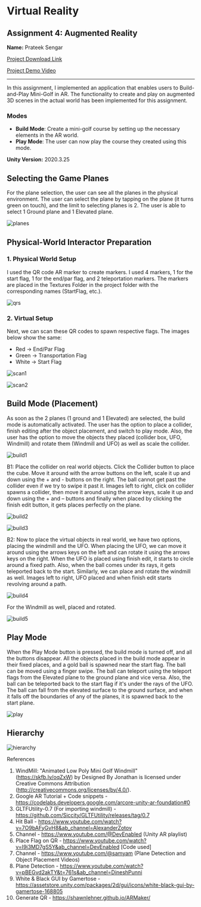 # Virtual Reality
## Assignment 4: Augmented Reality

**Name:** Prateek Sengar

[Project Download Link](https://drive.google.com/file/d/1Mj7FNYAXP-coHsQA0vwILUPIFIo7bdef/view?usp=sharing) 

[Project Demo Video](https://youtu.be/Wx5hniU_-eA) 

---

In this assignment, I implemented an application that enables users to Build-and-Play Mini-Golf in AR. The functionality to create and play on augmented 3D scenes in the actual world has been implemented for this assignment.

### Modes
- **Build Mode**: Create a mini-golf course by setting up the necessary elements in the AR world.
- **Play Mode**: The user can now play the course they created using this mode.

**Unity Version:** 2020.3.25

## Selecting the Game Planes
For the plane selection, the user can see all the planes in the physical environment. The user can select the plane by tapping on the plane (it turns green on touch), and the limit to selecting planes is 2. The user is able to select 1 Ground plane and 1 Elevated plane.

![planes](screenshots/ss1.png)

## Physical-World Interactor Preparation
### 1. Physical World Setup
I used the QR code AR marker to create markers. I used 4 markers, 1 for the start flag, 1 for the end/par flag, and 2 teleportation markers. The markers are placed in the Textures Folder in the project folder with the corresponding names (StartFlag, etc.).

![qrs](screenshots/ss2.png)

### 2. Virtual Setup
Next, we can scan these QR codes to spawn respective flags. The images below show the same:
- Red -> End/Par Flag
- Green -> Transportation Flag
- White -> Start Flag

![scan1](screenshots/ss3.png)

![scan2](screenshots/ss4.png)

## Build Mode (Placement)
As soon as the 2 planes (1 ground and 1 Elevated) are selected, the build mode is automatically activated. The user has the option to place a collider, finish editing after the object placement, and switch to play mode. Also, the user has the option to move the objects they placed (collider box, UFO, Windmill) and rotate them (Windmill and UFO) as well as scale the collider.

![build1](screenshots/ss5.png)

B1: Place the collider on real world objects. Click the Collider button to place the cube. Move it around with the arrow buttons on the left, scale it up and down using the + and - buttons on the right. The ball cannot get past the collider even if we try to swipe it past it. Images left to right, click on collider spawns a collider, then move it around using the arrow keys, scale it up and down using the + and – buttons and finally when placed by clicking the finish edit button, it gets places perfectly on the plane.

![build2](screenshots/ss6.png)

![build3](screenshots/ss7.png)

B2: Now to place the virtual objects in real world, we have two options, placing the windmill and the UFO. When placing the UFO, we can move it around using the arrows keys on the left and can rotate it using the arrows keys on the right. When the UFO is placed using finish edit, it starts to circle around a fixed path. Also, when the ball comes under its rays, it gets teleported back to the start. Similarly, we can place and rotate the windmill as well. Images left to right, UFO placed and when finish edit starts revolving around a path.

![build4](screenshots/ss8.png)

For the Windmill as well, placed and rotated. 

![build5](screenshots/ss9.png)

## Play Mode
When the Play Mode button is pressed, the build mode is turned off, and all the buttons disappear. All the objects placed in the build mode appear in their fixed places, and a gold ball is spawned near the start flag. The ball can be moved using a finger swipe. The ball can teleport using the teleport flags from the Elevated plane to the ground plane and vice versa. Also, the ball can be teleported back to the start flag if it's under the rays of the UFO. The ball can fall from the elevated surface to the ground surface, and when it falls off the boundaries of any of the planes, it is spawned back to the start plane.

![play](screenshots/ss10.png)

## Hierarchy

![hierarchy](screenshots/ss11.png)

References 
1. WindMill: "Animated Low Poly Mini Golf Windmill" (https://skfb.ly/oqZxW) by Designed By Jonathan is licensed under Creative Commons Attribution (http://creativecommons.org/licenses/by/4.0/).
2. Google AR Tutorial + Code snippets - https://codelabs.developers.google.com/arcore-unity-ar-foundation#0 
3. GLTFUtility-0.7 (For importing windmill) - https://github.com/Siccity/GLTFUtility/releases/tag/0.7 
4. Hit Ball - https://www.youtube.com/watch?v=7O9bAFyGvH8&ab_channel=AlexanderZotov 
5. Channel - https://www.youtube.com/@DevEnabled (Unity AR playlist)
6. Place Flag on QR - https://www.youtube.com/watch?v=I9j3MD7gS5Y&ab_channel=DevEnabled [Code used]
7. Channel - https://www.youtube.com/@samyam (Plane Detection and Object Placement Videos)
8. Plane Detection - https://www.youtube.com/watch?v=pBEGvd2akTY&t=761s&ab_channel=DineshPunni 
9. White & Black GUI by Gamertose - https://assetstore.unity.com/packages/2d/gui/icons/white-black-gui-by-gamertose-168805 
10. Generate QR - https://shawnlehner.github.io/ARMaker/ 
